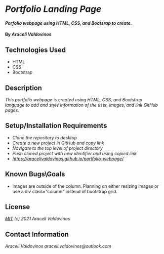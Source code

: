 # _Portfolio Landing Page_

#### _Porfolio webpage using HTML, CSS, and Bootsrap to create._

#### By _Araceli Valdovinos_

## Technologies Used

* HTML
* CSS
* Bootstrap

## Description

_This portfolio webpage is created using HTML, CSS, and Bootstrap language to add and style information of the user, images, and link GitHub pages._

## Setup/Installation Requirements

* _Clone the repository to desktop_
* _Create a new project in GitHub and copy link_
* _Navigate to the top level of project directory_
* _Push cloned project with new identifier and using copied link_
* _https://aracelivaldovinos.github.io/portfolio-webpage/_


## Known Bugs\Goals

* Images are outside of the column. Planning on either resizing images or use a div class="column" instead of bootstrap grid.


## License

_[MIT](https://opensource.org/licenses/MIT) (c) 2021 Araceli Valdovinos_

## Contact Information

_Araceli Valdovinos araceli.valdovinos@outlook.com_
